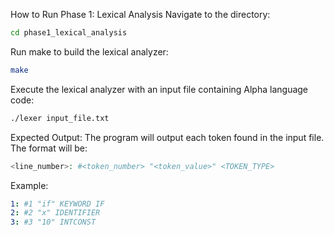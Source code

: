 How to Run
Phase 1: Lexical Analysis
Navigate to the directory:
```bash
cd phase1_lexical_analysis
```
Run make to build the lexical analyzer:
```bash
make
```
Execute the lexical analyzer with an input file containing Alpha language code:
```bash
./lexer input_file.txt
```
Expected Output: The program will output each token found in the input file. The format will be:
```php
<line_number>: #<token_number> "<token_value>" <TOKEN_TYPE>
```
Example:
```yaml
1: #1 "if" KEYWORD IF
2: #2 "x" IDENTIFIER
3: #3 "10" INTCONST
```
